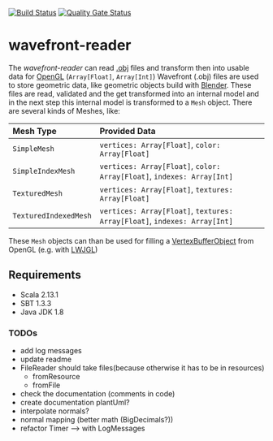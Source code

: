 [![Build Status](https://travis-ci.com/mwttg/wavefront-reader.svg?branch=master)](https://travis-ci.com/mwttg/wavefront-reader)
[![Quality Gate Status](https://sonarcloud.io/api/project_badges/measure?project=mwttg_wavefront-reader&metric=alert_status)](https://sonarcloud.io/dashboard?id=mwttg_wavefront-reader)
# wavefront-reader
The _wavefront-reader_ can read [.obj][wavefront] files and transform then into usable data for [OpenGL][opengl] (`Array[Float]`, `Array[Int]`)
Wavefront (.obj) files are used to store geometric data, like geometric objects build with [Blender][blender].
These files are read, validated and the get transformed into an internal model and in the next step this internal model is transformed to a `Mesh` object.
There are several kinds of Meshes, like:

| Mesh Type             |  Provided Data                                                            | 
|:----------------------|:--------------------------------------------------------------------------|
| `SimpleMesh`          | `vertices: Array[Float]`, `color: Array[Float]`                           |
| `SimpleIndexMesh`     | `vertices: Array[Float]`, `color: Array[Float]`, `indexes: Array[Int]`    |
| `TexturedMesh`        | `vertices: Array[Float]`, `textures: Array[Float]`                        |
| `TexturedIndexedMesh` | `vertices: Array[Float]`, `textures: Array[Float]`, `indexes: Array[Int]` |
 
These `Mesh` objects can than be used for filling a [VertexBufferObject][vertexBufferObject] from OpenGL (e.g. with [LWJGL][lwjgl])

## Requirements
* Scala 2.13.1
* SBT 1.3.3
* Java JDK 1.8

### TODOs
- add log messages
- update readme
- FileReader should take files(because otherwise it has to be in resources)
  - fromResource
  - fromFile
- check the documentation (comments in code)
- create documentation plantUml?
- interpolate normals?
- normal mapping (better math (BigDecimals?))
- refactor Timer --> with LogMessages
  
  
[blender]: https://www.blender.org/
[lwjgl]: https://www.lwjgl.org/
[opengl]: https://www.opengl.org/
[vertexBufferObject]: https://en.wikipedia.org/wiki/Vertex_buffer_object
[wavefront]: https://en.wikipedia.org/wiki/Wavefront_.obj_file
